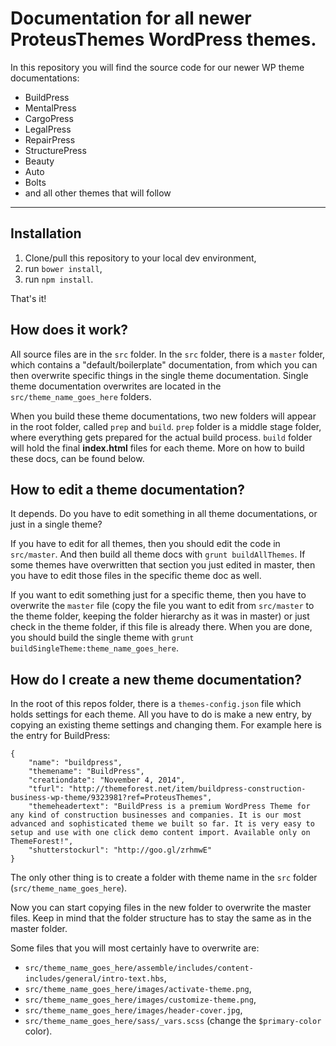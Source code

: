 Documentation for all newer ProteusThemes WordPress themes.
===========================================================

In this repository you will find the source code for our newer WP theme documentations:
* BuildPress
* MentalPress
* CargoPress
* LegalPress
* RepairPress
* StructurePress
* Beauty
* Auto
* Bolts
* and all other themes that will follow

_________________________________________________

Installation
------------

1. Clone/pull this repository to your local dev environment,
2. run `bower install`,
3. run `npm install`.

That's it!

How does it work?
------------------------------

All source files are in the `src` folder. In the `src` folder, there is a `master` folder, which contains a "default/boilerplate" documentation, from which you can then overwrite specific things in the single theme documentation. Single theme documentation overwrites are located in the `src/theme_name_goes_here` folders.

When you build these theme documentations, two new folders will appear in the root folder, called `prep` and `build`. `prep` folder is a middle stage folder, where everything gets prepared for the actual build process. `build` folder will hold the final **index.html** files for each theme. More on how to build these docs, can be found below.

How to edit a theme documentation?
---------------------------------

It depends. Do you have to edit something in all theme documentations, or just in a single theme?

If you have to edit for all themes, then you should edit the code in `src/master`. And then build all theme docs with `grunt buildAllThemes`. If some themes have overwritten that section you just edited in master, then you have to edit those files in the specific theme doc as well.

If you want to edit something just for a specific theme, then you have to overwrite the `master` file (copy the file you want to edit from `src/master` to the theme folder, keeping the folder hierarchy as it was in master) or just check in the theme folder, if this file is already there. When you are done, you should build the single theme with `grunt buildSingleTheme:theme_name_goes_here`.

How do I create a new theme documentation?
------------------------------------------

In the root of this repos folder, there is a `themes-config.json` file which holds settings for each theme. All you have to do is make a new entry, by copying an existing theme settings and changing them. For example here is the entry for BuildPress:

```
{
	"name": "buildpress",
	"themename": "BuildPress",
	"creationdate": "November 4, 2014",
	"tfurl": "http://themeforest.net/item/buildpress-construction-business-wp-theme/9323981?ref=ProteusThemes",
	"themeheadertext": "BuildPress is a premium WordPress Theme for any kind of construction businesses and companies. It is our most advanced and sophisticated theme we built so far. It is very easy to setup and use with one click demo content import. Available only on ThemeForest!",
	"shutterstockurl": "http://goo.gl/zrhmwE"
}
```

The only other thing is to create a folder with theme name in the `src` folder (`src/theme_name_goes_here`).

Now you can start copying files in the new folder to overwrite the master files. Keep in mind that the folder structure has to stay the same as in the master folder.

Some files that you will most certainly have to overwrite are:
* `src/theme_name_goes_here/assemble/includes/content-includes/general/intro-text.hbs`,
* `src/theme_name_goes_here/images/activate-theme.png`,
* `src/theme_name_goes_here/images/customize-theme.png`,
* `src/theme_name_goes_here/images/header-cover.jpg`,
* `src/theme_name_goes_here/sass/_vars.scss` (change the `$primary-color` color).

